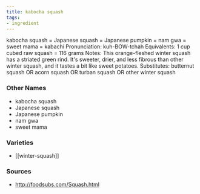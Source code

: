 ```yaml
---
title: kabocha squash
tags:
- ingredient
---
```

kabocha squash = Japanese squash = Japanese pumpkin = nam gwa = sweet mama = kabachi Pronunciation: kuh-BOW-tchah Equivalents: 1 cup cubed raw squash = 116 grams Notes: This orange-fleshed winter squash has a striated green rind. It's sweeter, drier, and less fibrous than other winter squash, and it tastes a bit like sweet potatoes. Substitutes: butternut squash OR acorn squash OR turban squash OR other winter squash

### Other Names

* kabocha squash
* Japanese squash
* Japanese pumpkin
* nam gwa
* sweet mama

### Varieties

* [[winter-squash]]

### Sources
* http://foodsubs.com/Squash.html
